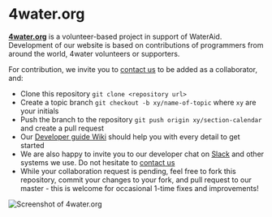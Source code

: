 # 4water.org

**[4water.org](http://4water.org)** is a volunteer-based project in support of WaterAid. Development of our website is based on contributions of programmers from around the world, 4water volunteers or supporters.

For contribution, we invite you to [contact us](mailto:laci.marsik@gmail.com) to be added as a collaborator, and:

- Clone this repository `git clone <repository url>`
- Create a topic branch `git checkout -b xy/name-of-topic` where `xy` are your initials
- Push the branch to the repository `git push origin xy/section-calendar` and create a pull request
- Our [Developer guide Wiki](https://github.com/lacimarsik/4water.org/wiki) should help you with every detail to get started
- We are also happy to invite you to our developer chat on [Slack](https://4water.slack.com) and other systems we use. Do not hesitate to [contact us](mailto:laci.marsik@gmail.com)
- While your collaboration request is pending, feel free to fork this repository, commit your changes to your fork, and pull request to our master - this is welcome for occasional 1-time fixes and improvements!

![Screenshot of 4water.org](http://www.marsik.sk/laci/4water/github/screen.png)